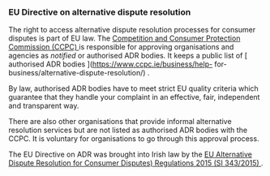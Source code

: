 ###  EU Directive on alternative dispute resolution

The right to access alternative dispute resolution processes for consumer
disputes is part of EU law. The [ Competition and Consumer Protection
Commission (CCPC) ](https://www.ccpc.ie/) is responsible for approving
organisations and agencies as _notified_ or authorised ADR bodies. It keeps a
public list of [ authorised ADR bodies ](https://www.ccpc.ie/business/help-
for-business/alternative-dispute-resolution/) .

By law, authorised ADR bodies have to meet strict EU quality criteria which
guarantee that they handle your complaint in an effective, fair, independent
and transparent way.

There are also other organisations that provide informal alternative
resolution services but are not listed as authorised ADR bodies with the CCPC.
It is voluntary for organisations to go through this approval process.

The EU Directive on ADR was brought into Irish law by the [ EU Alternative
Dispute Resolution for Consumer Disputes) Regulations 2015 (SI 343/2015)
](http://www.irishstatutebook.ie/eli/2015/si/343/made/en/print) .
